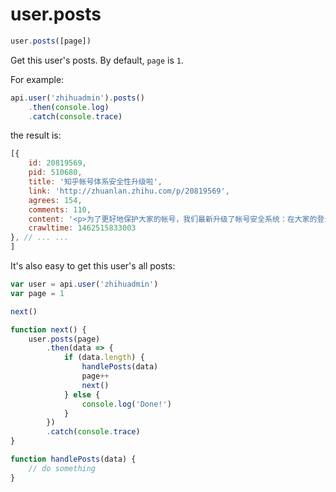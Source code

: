 # user.posts

```javascript
user.posts([page])
```

Get this user's posts. By default, `page` is `1`.

For example:

```javascript
api.user('zhihuadmin').posts()
    .then(console.log)
    .catch(console.trace)
```

the result is:

```javascript
[{
    id: 20819569,
    pid: 510680,
    title: '知乎帐号体系安全性升级啦',
    link: 'http://zhuanlan.zhihu.com/p/20819569',
    agrees: 154,
    comments: 110,
    content: '<p>为了更好地保护大家的帐号，我们最新升级了帐号安全系统：在大家的登录过程中，开启短信二次验证。也就是，当我们发现可疑的登录请求时，系统会自动给你的手机发送短信动态密码。只有提供正确的密码和动态密码，才能登录成功。</p><p>后续，我们还会持续升级，增加异常设备识别和异常登录地识别等，希望最大限度提升大家帐号的安全性，同时优化使用体验。</p><p>最后，如果你在使用中遇到问题，烦请联系 i@zhihu.com，知乎小管家会及时为你提供帮助。</p><br><br><p>常见问题：</p><p>Q：我是邮箱帐号，该怎么办呢？</p><p>A：我们强烈建议你绑定手机号码。此外，如果我们发现你的帐号出现可疑的登录请求，我们也会在你访问知乎的时候，主动引导你进入手机绑定和验证的页面。</p><p>Q：我发现我的帐号被盗了，我该怎么办？</p><p>A：不用担心，你只需要联系 i@zhihu.com ，我们的小管家会问你一些帐号相关的问题，确认了你的身份后，就会为你找回帐号了。</p>',
    crawltime: 1462515833003
}, // ... ...
]
```

It's also easy to get this user's all posts:

```javascript
var user = api.user('zhihuadmin')
var page = 1

next()

function next() {
    user.posts(page)
        .then(data => {
            if (data.length) {
                handlePosts(data)
                page++
                next()
            } else {
                console.log('Done!')
            }
        })
        .catch(console.trace)
}

function handlePosts(data) {
    // do something
}
```

